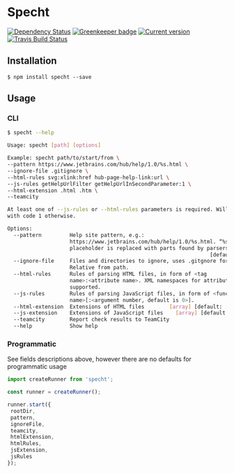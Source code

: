 Specht
======

[![Dependency Status](https://img.shields.io/david/princed/specht.svg?style=flat-square)](https://david-dm.org/princed/specht) [![Greenkeeper badge](https://badges.greenkeeper.io/princed/specht.svg)](https://greenkeeper.io/) [![Current version](https://img.shields.io/npm/v/specht.svg?style=flat-square)](https://www.npmjs.com/package/specht) [![Travis Build Status](https://img.shields.io/travis/princed/specht.svg?style=flat-square)](https://travis-ci.org/princed/specht)

## Installation

```
$ npm install specht --save
```

## Usage

### CLI

```sh
$ specht --help

Usage: specht [path] [options]

Example: specht path/to/start/from \
--pattern https://www.jetbrains.com/hub/help/1.0/%s.html \
--ignore-file .gitignore \
--html-rules svg:xlink:href hub-page-help-link:url \
--js-rules getHelpUrlFilter getHelpUrlInSecondParameter:1 \
--html-extension .html .htm \
--teamcity

At least one of --js-rules or --html-rules parameters is required. Will exit
with code 1 otherwise.

Options:
  --pattern         Help site pattern, e.g.:
                    https://www.jetbrains.com/hub/help/1.0/%s.html. “%s”
                    placeholder is replaced with parts found by parsers
                                                                 [default: "%s"]
  --ignore-file     Files and directories to ignore, uses .gitgnore format.
                    Relative from path.
  --html-rules      Rules of parsing HTML files, in form of <tag
                    name>:<attribute name>. XML namespaces for attributes are
                    supported.                                           [array]
  --js-rules        Rules of parsing JavaScript files, in form of <function
                    name>[:<argument number, default is 0>].             [array]
  --html-extension  Extensions of HTML files        [array] [default: [".html"]]
  --js-extension    Extensions of JavaScript files    [array] [default: [".js"]]
  --teamcity        Report check results to TeamCity                   [boolean]
  --help            Show help                                          [boolean]
```

### Programmatic 

See fields descriptions above, however there are no defaults for programmatic usage

```js
import createRunner from 'specht';

const runner = createRunner();

runner.start({
 rootDir,
 pattern,  
 ignoreFile,
 teamcity,
 htmlExtension,
 htmlRules,
 jsExtension,
 jsRules
});
```
